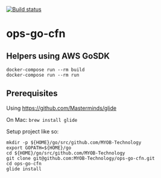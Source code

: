 [![Build status](https://badge.buildkite.com/ac92706a4a7dd0e5bbd042ea409c5e5fcc24fb279f1f78c0c4.svg)](https://buildkite.com/myob/ops-go-cfn)

# ops-go-cfn
## Helpers using AWS GoSDK

    docker-compose run --rm build
    docker-compose run --rm run

## Prerequisites

Using https://github.com/Masterminds/glide

On Mac: `brew install glide`

Setup project like so:
```
mkdir -p ${HOME}/go/src/github.com/MYOB-Technology
export GOPATH=${HOME}/go
cd ${HOME}/go/src/github.com/MYOB-Technology
git clone git@github.com:MYOB-Technology/ops-go-cfn.git
cd ops-go-cfn
glide install
```

